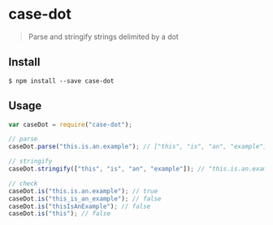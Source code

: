 case-dot
==============
> Parse and stringify strings delimited by a dot

Install
--------------
```
$ npm install --save case-dot
```

Usage
--------------
```js
var caseDot = require("case-dot");

// parse
caseDot.parse("this.is.an.example"); // ["this", "is", "an", "example"]

// stringify
caseDot.stringify(["this", "is", "an", "example"]); // "this.is.an.example"

// check
caseDot.is("this.is.an.example"); // true
caseDot.is("this_is_an_example"); // false
caseDot.is("thisIsAnExample"); // false
caseDot.is("this"); // false
```
